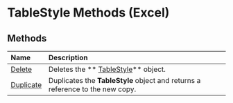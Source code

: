 
# TableStyle Methods (Excel)

## Methods



|**Name**|**Description**|
|:-----|:-----|
| [Delete](5dfff261-7730-29f1-d64e-f569eb380790.md)|Deletes the  ** [TableStyle](191a5c2c-ecf4-f88a-1639-be7ee9c369c3.md)** object.|
| [Duplicate](60f807ff-2f4f-137d-54d7-37b168dbc8c7.md)|Duplicates the  **TableStyle** object and returns a reference to the new copy.|
